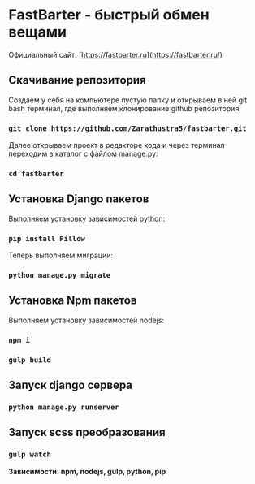 # FastBarter - быстрый обмен вещами
Официальный сайт: [https://fastbarter.ru](https://fastbarter.ru/)

## Скачивание репозитория
Создаем у себя на компьютере пустую папку и открываем в ней git bash терминал, где выполняем клонирование github репозитория:

### `git clone https://github.com/Zarathustra5/fastbarter.git`

Далее открываем проект в редакторе кода и через терминал переходим в каталог с файлом manage.py:

### `cd fastbarter`

## Установка Django пакетов
Выполняем установку зависимостей python:

### `pip install Pillow`

Теперь выполняем миграции:

### `python manage.py migrate`

## Установка Npm пакетов
Выполняем установку зависимостей nodejs:

### `npm i`
### `gulp build`

## Запуск django сервера

### `python manage.py runserver`

## Запуск scss преобразования

### `gulp watch`

**Зависимости: npm, nodejs, gulp, python, pip**